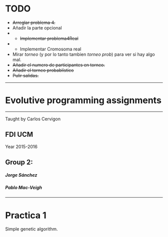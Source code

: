 # TODO
  - ~~Arreglar problema 4.~~
  - Añadir la parte opcional
  - - ~~Implementar problema4Real~~
  - - Implementar Cromosoma real
  - Mirar _torneo_ (y por lo tanto tambien _torneo prob_) para ver si hay algo mal.
  - ~~Añadir el numero de participantes en torneo.~~
  - ~~Añadir el torneo probablístico~~
  - ~~Pulir salidas.~~

---
# Evolutive programming assignments
---

Taught by Carlos Cervigon

FDI UCM
--
Year 2015-2016

Group 2:
---

##### Jorge Sánchez
   
##### Pablo Mac-Veigh


---
# Practica 1
Simple genetic algorithm.

